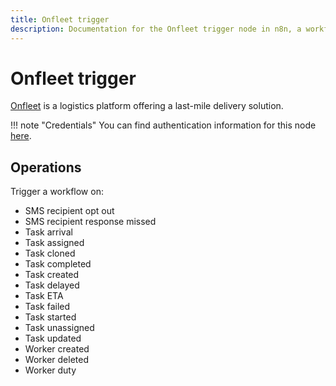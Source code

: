 ```yaml
---
title: Onfleet trigger
description: Documentation for the Onfleet trigger node in n8n, a workflow automation platform. Includes details of operations and configuration, and links to examples and credentials information.
---
```


# Onfleet trigger

[Onfleet](https://onfleet.com/) is a logistics platform offering a last-mile delivery solution.

!!! note "Credentials"
    You can find authentication information for this node [here](/integrations/builtin/credentials/onfleet/).


## Operations

Trigger a workflow on:

* SMS recipient opt out
* SMS recipient response missed
* Task arrival
* Task assigned
* Task cloned
* Task completed
* Task created
* Task delayed
* Task ETA
* Task failed
* Task started
* Task unassigned
* Task updated
* Worker created
* Worker deleted
* Worker duty

